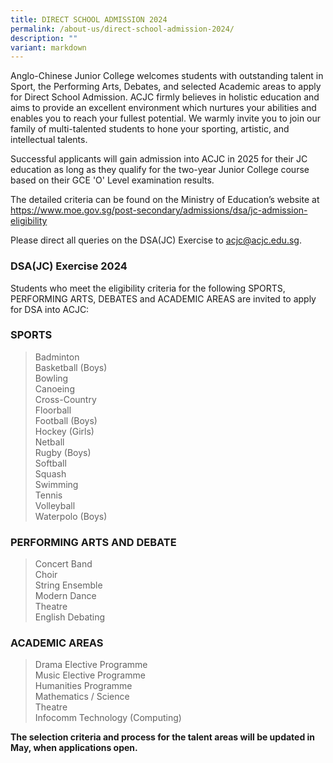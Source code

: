 ```yaml
---
title: DIRECT SCHOOL ADMISSION 2024
permalink: /about-us/direct-school-admission-2024/
description: ""
variant: markdown
---
```

Anglo-Chinese Junior College welcomes students with outstanding talent in Sport, the Performing Arts, Debates, and selected Academic areas to apply for Direct School Admission. ACJC firmly believes in holistic education and aims to provide an excellent environment which nurtures your abilities and enables you to reach your fullest potential. We warmly invite you to join our family of multi-talented students to hone your sporting, artistic, and intellectual talents.

Successful applicants will gain admission into ACJC in 2025 for their JC education as long as they qualify for the two-year Junior College course based on their GCE 'O' Level examination results. 

The detailed criteria can be found on the Ministry of Education’s website at https://www.moe.gov.sg/post-secondary/admissions/dsa/jc-admission-eligibility

Please direct all queries on the DSA(JC) Exercise to acjc@acjc.edu.sg.
### DSA(JC) Exercise 2024
Students who meet the eligibility criteria for the following SPORTS, PERFORMING ARTS, DEBATES and ACADEMIC AREAS are invited to apply for DSA into ACJC:<br>
<h3 id="sports">SPORTS</h3>
<blockquote>
<div>Badminton</div>
<div>Basketball (Boys)</div>
<div>Bowling</div>
<div>Canoeing</div>
<div>Cross-Country</div>
<div>Floorball</div>
	<div>Football (Boys)</div>
<div>Hockey (Girls)</div>
<div>Netball</div>
<div>Rugby (Boys)</div>
<div>Softball</div>
<div>Squash</div>
<div>Swimming</div>
<div>Tennis</div>
<div>Volleyball</div>
<div>Waterpolo (Boys)</div>
</blockquote>
<h3 id="performing-arts-and-debate">PERFORMING ARTS AND DEBATE</h3>
<blockquote>
<div>Concert Band</div>
<div>Choir</div>
<div>String Ensemble</div>
<div>Modern Dance</div>
<div>Theatre</div>
<div>English Debating</div>
</blockquote>
<h3 id="academic-areas">ACADEMIC AREAS</h3>
<blockquote>
<div>Drama Elective Programme</div>
<div>Music Elective Programme</div>
<div>Humanities Programme</div>
<div>Mathematics / Science</div>
<div>Theatre</div>
<div>Infocomm Technology (Computing)</div>
</blockquote>


**The selection criteria and process for the talent areas will be updated in May, when applications open.**